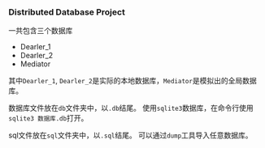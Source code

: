 ### Distributed Database Project
一共包含三个数据库

* Dearler_1
* Dearler_2
* Mediator

其中`Dearler_1`, `Dearler_2`是实际的本地数据库，`Mediator`是模拟出的全局数据库。

数据库文件放在`db`文件夹中，以`.db`结尾。
使用`sqlite3`数据库，在命令行使用`sqlite3 数据库.db`打开。

sql文件放在`sql`文件夹中，以`.sql`结尾。
可以通过`dump`工具导入任意数据库。
